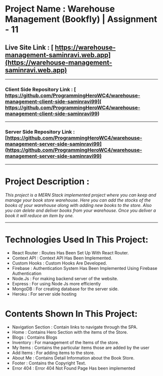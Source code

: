 # Project Name : Warehouse Management (Bookfly) | Assignment - 11

## Live Site Link : [ https://warehouse-management-saminravi.web.app](https://warehouse-management-saminravi.web.app)

---

### Client Side Repository Link : [ https://github.com/ProgrammingHeroWC4/warehouse-management-client-side-saminravi99]( https://github.com/ProgrammingHeroWC4/warehouse-management-client-side-saminravi99)

---

### Server Side Repository Link : [https://github.com/ProgrammingHeroWC4/warehouse-management-server-side-saminravi99](https://github.com/ProgrammingHeroWC4/warehouse-management-server-side-saminravi99)

---

# Project Description :

*This project is a MERN Stack implemented project where you can keep and manage your book store warehouse. Here you can add the stocks of the books of your warehouse along with adding new books to the store. Also you can delete and deliver books from your warehouse. Once you deliver a book it will reduce an item by one.*

---

# Technologies Used In This Project:

- React Router : Routes Has Been Set Up With React Router.
- Context API : Context API Has Been Implemented.
- Custom Hooks : Custom Hooks Are Developed.
- Firebase : Authentication System Has Been Implemented Using Firebase Authentication
- Node.Js : For making backend server of the website.
- Express : For using Node Js more efficiently
- MongoDB : For creating database for the server side.
- Heroku : For server side hosting


# Contents Shown In This Project:

- Navigation Section : Contain links to navigate through the SPA.
- Home : Contains Hero Section with the items of the Store.
- Blogs : Contains Blogs
- Inventory : For management of the Items of the store.
- My Items : Contains the particular items  those are added by the user
- Add Items : For adding items to the store.
- About Me : Contains Detail Information about the Book Store.
- Footer : Contains the Copyright Text.
- Error 404 : Error 404 Not Found Page Has been implemented
